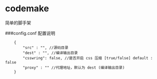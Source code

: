 # codemake
简单的脚手架


###config.conf 配置说明

		{
			"src" : "", //源码目录
			"dest" : "", //编译输出目录
			"csswring": false, //是否开启 css 压缩 [true/false] default : false
			"proxy" : "" //代理地址，默认为 dest (编译输出目录)
		}


